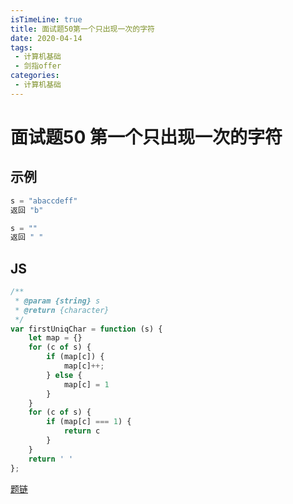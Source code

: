 ```yaml
---
isTimeLine: true
title: 面试题50第一个只出现一次的字符
date: 2020-04-14
tags:
 - 计算机基础
 - 剑指offer
categories:
 - 计算机基础
---
```

# 面试题50 第一个只出现一次的字符
## 示例
```js
s = "abaccdeff"
返回 "b"

s = "" 
返回 " "
```

## JS
```js
/**
 * @param {string} s
 * @return {character}
 */
var firstUniqChar = function (s) {
    let map = {}
    for (c of s) {
        if (map[c]) {
            map[c]++;
        } else {
            map[c] = 1
        }
    }
    for (c of s) {
        if (map[c] === 1) {
            return c
        }
    }
    return ' '
};
```

[题链](https://leetcode-cn.com/problems/di-yi-ge-zhi-chu-xian-yi-ci-de-zi-fu-lcof/)

<comment/>
<tongji/>